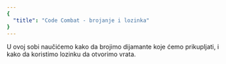 ```yaml
---
{
  "title": "Code Combat - brojanje i lozinka"
}
---
```


U ovoj sobi naučićemo kako da brojimo dijamante koje ćemo prikupljati, i kako da koristimo lozinku da otvorimo vrata.
